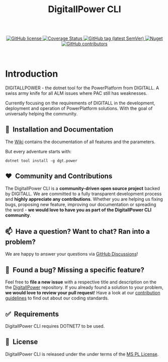 <h1 align="center"> DigitallPower CLI </h1> <br>

<br/>
<p align="center">
    <a href="LICENSE" target="_blank">
        <img src="https://img.shields.io/github/license/DIGITALLNature/DigitallPower.svg" alt="GitHub license">
    </a>
    <a href='https://coveralls.io/github/DIGITALLNature/DigitallPower?branch=main'>
        <img src='https://coveralls.io/repos/github/DIGITALLNature/DigitallPower/badge.svg?branch=main' alt='Coverage Status' />
    </a>
    <a href="https://github.com/DIGITALLNature/DigitallPower/releases" target="_blank">
        <img src="https://img.shields.io/github/tag/DIGITALLNature/DigitallPower.svg" alt="GitHub tag (latest SemVer)">
    </a>
    <a href="https://www.nuget.org/packages/dgt.power" target="_blank">
        <img src="https://img.shields.io/nuget/v/dgt.power" alt="Nuget">
    </a>
    <a href="https://github.com/DIGITALLNature/DigitallPower/graphs/contributors" target="_blank">
        <img src="https://img.shields.io/github/contributors-anon/DIGITALLNature/DigitallPower.svg" alt="GitHub contributors">
    </a>
</p>
<br/>

# Introduction 
DIGITALLPOWER - the dotnet tool for the PowerPlatform from DIGITALL. A swiss army knife for all ALM issues where PAC still has weaknesses.

Currently focusing on the requirements of DIGITALL in the development, deployment and operation of PowerPlatform solutions.
With the goal of universally helping the community.

## 🚀&nbsp; Installation and Documentation

The [Wiki](https://github.com/DIGITALLNature/DigitallPower/wiki) contains the documentation of all features and the parameters.

But every adventure starts with:
```dotnetcli
dotnet tool install -g dgt.power
```


## ❤️&nbsp; Community and Contributions

The DigitallPower CLI is a **community-driven open source project** backed by DIGITALL. We are committed to a fully transparent development process and **highly appreciate any contributions**. Whether you are helping us fixing bugs, proposing new feature, improving our documentation or spreading the word - **we would love to have you as part of the DigitallPower CLI community**.


## 📫&nbsp; Have a question? Want to chat? Ran into a problem?

We are happy to answer your questions via [GitHub Discussions](https://github.com/DIGITALLNature/DigitallPower/discussions)!


## 🤝&nbsp; Found a bug? Missing a specific feature?

Feel free to **file a new issue** with a respective title and description on the the [DigitallPower](https://github.com/DIGITALLNature/DigitallPower/issues) repository. If you already found a solution to your problem, **we would love to review your pull request**! Have a look at our [contribution guidelines](https://github.com/DIGITALLNature/DigitallPower/contributing.md) to find out about our coding standards.


## ✅&nbsp; Requirements

DigitallPower CLI requires DOTNET7 to be used.


## 📘&nbsp; License

DigitallPower CLI is released under the under terms of the [MS PL License](LICENSE).